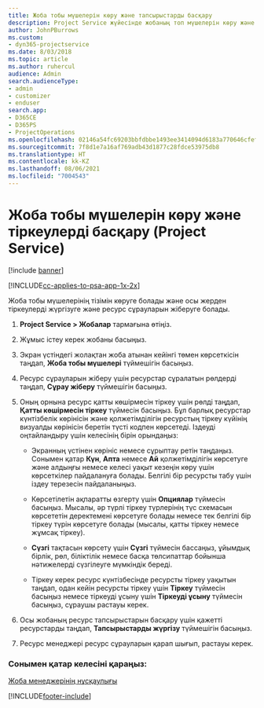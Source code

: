 ```yaml
---
title: Жоба тобы мүшелерін көру және тапсырыстарды басқару
description: Project Service жүйесінде жобаның топ мүшелерін көру және тіркеулерді басқару жолы
author: JohnPBurrows
ms.custom:
- dyn365-projectservice
ms.date: 8/03/2018
ms.topic: article
ms.author: ruhercul
audience: Admin
search.audienceType:
- admin
- customizer
- enduser
search.app:
- D365CE
- D365PS
- ProjectOperations
ms.openlocfilehash: 02146a54fc69203bbfdbbe1493ee3414094d6183a770646cfefd908ea34e8f8f
ms.sourcegitcommit: 7f8d1e7a16af769adb43d1877c28fdce53975db8
ms.translationtype: HT
ms.contentlocale: kk-KZ
ms.lasthandoff: 08/06/2021
ms.locfileid: "7004543"
---
```

# <a name="view-project-team-members-and-manage-bookings-project-service"></a>Жоба тобы мүшелерін көру және тіркеулерді басқару (Project Service)

[!include [banner](../includes/psa-now-project-operations.md)]

[!INCLUDE[cc-applies-to-psa-app-1x-2x](../includes/cc-applies-to-psa-app-1x-2x.md)]

Жоба тобы мүшелерінің тізімін көруге болады және осы жерден тіркеулерді жүргізуге және ресурс сұрауларын жіберуге болады.  
  
1.  **Project Service > Жобалар** тармағына өтіңіз.  
  
2.  Жұмыс істеу керек жобаны басыңыз.  
  
3.  Экран үстіндегі жолақтан жоба атынан кейінгі төмен көрсеткісін таңдап, **Жоба тобы мүшелері** түймешігін басыңыз.  
  
4.  Ресурс сұрауларын жіберу үшін ресурстар сұралатын рөлдерді таңдап, **Сұрау жіберу** түймешігін басыңыз.  
  
5.  Оның орнына ресурс қатты көшірмесін тіркеу үшін рөлді таңдап, **Қатты көшірмесін тіркеу** түймесін басыңыз. Бұл барлық ресурстар күнтізбелік көрінісін және қолжетімділігін ресурстың тіркеу күйінің визуалды көрінісін беретін түсті кодпен көрсетеді. Іздеуді оңтайландыру үшін келесінің бірін орындаңыз:  
  
    -   Экранның үстінен көрініс немесе сұрыптау ретін таңдаңыз. Сонымен қатар **Күн**, **Апта** немесе **Ай** қолжетімділігін көрсетуге және алдыңғы немесе келесі уақыт кезеңін көру үшін көрсеткілер пайдалануға болады. Белгілі бір ресурсты табу үшін іздеу терезесін пайдаланыңыз.  
  
    -   Көрсетілетін ақпаратты өзгерту үшін **Опциялар** түймесін басыңыз. Мысалы, әр түрлі тіркеу түрлерінің түс схемасын көрсететін деректемені көрсетуге болады немесе тек белгілі бір тіркеу түрін көрсетуге болады (мысалы, қатты тіркеу немесе жұмсақ тіркеу).  
  
    -   **Сүзгі** тақтасын көрсету үшін **Сүзгі** түймесін бассаңыз, ұйымдық бірлік, рөл, біліктілік немесе басқа төлсипаттар бойынша нәтижелерді сүзгілеуге мүмкіндік береді.  
  
    -   Тіркеу керек ресурс күнтізбесінде ресурсты тіркеу уақытын таңдап, одан кейін ресурсты тіркеу үшін **Тіркеу** түймесін басыңыз немесе тіркеуді ұсыну үшін **Тіркеуді ұсыну** түймесін басыңыз, сұраушы растауы керек.  
  
6.  Осы жобаның ресурс тапсырыстарын басқару үшін қажетті ресурстарды таңдап, **Тапсырыстарды жүргізу** түймешігін басыңыз.  
  
7.  Ресурс менеджері ресурс сұрауларын қарап шығып, растауы керек.  
  
### <a name="see-also"></a>Сонымен қатар келесіні қараңыз:  
 [Жоба менеджерінің нұсқаулығы](../psa/project-manager-guide.md)


[!INCLUDE[footer-include](../includes/footer-banner.md)]